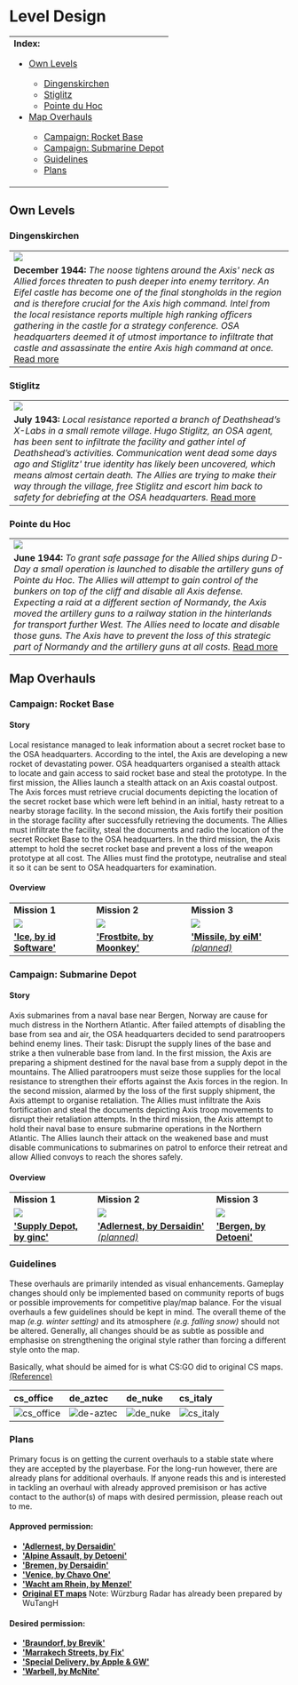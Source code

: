# Level Design

<table>
 <tr>
   <td><b>Index:</b><br>
    <ul>
     <li><a href="https://github.com/realkemon/home/blob/master/pages/level_design.md#own-levels">Own Levels</a></li>
     <ul>
      <li><a href="https://github.com/realkemon/home/blob/master/pages/level_design.md#dingenskirchen">Dingenskirchen</a></li>
      <li><a href="https://github.com/realkemon/home/blob/master/pages/level_design.md#stiglitz">Stiglitz</a></li>
      <li><a href="https://github.com/realkemon/home/blob/master/pages/level_design.md#pointe-du-hoc">Pointe du Hoc</a></li>
    </ul>
     <li><a href="https://github.com/realkemon/home/blob/master/pages/level_design.md#map-overhauls">Map Overhauls</a></li>
     <ul>
      <li><a href="https://github.com/realkemon/home/blob/master/pages/level_design.md#campaign-rocket-base">Campaign: Rocket Base</a></li>
      <li><a href="https://github.com/realkemon/home/blob/master/pages/level_design.md#campaign-submarine-depot">Campaign: Submarine Depot</a></li>
      <li><a href="https://github.com/realkemon/home/blob/master/pages/level_design.md#guidelines">Guidelines</a></li>
      <li><a href="https://github.com/realkemon/home/blob/master/pages/level_design.md#plans">Plans</a></li>
    </ul>
    </ul>
 </td>
 </tr>
</table>

## Own Levels

### Dingenskirchen
<table>
 <tr>
  <td><a href="https://github.com/realkemon/home/blob/master/pages/dingenskirchen.md#"><img src="https://github.com/realkemon/home/blob/master/levelshots/dingenskirchen.png"></a></td>
 </tr>
 <tr>
  <td><b>December 1944:</b> <i>The noose tightens around the Axis' neck as Allied forces threaten to push deeper into enemy territory. An Eifel castle has become one of the final stongholds in the region and is therefore crucial for the Axis high command. Intel from the local resistance reports multiple high ranking officers gathering in the castle for a strategy conference. OSA headquarters deemed it of utmost importance to infiltrate that castle and assassinate the entire Axis high command at once.</i> <a href="https://github.com/realkemon/home/blob/master/pages/dingenskirchen.md#">Read more</a></td>
 </tr>
</table>

### Stiglitz
<table>
 <tr>
  <td><a href="https://github.com/realkemon/home/blob/master/pages/stiglitz.md#"><img src="https://github.com/realkemon/home/blob/master/levelshots/stiglitz.png"></a></td>
 </tr>
 <tr>
  <td><b>July 1943:</b> <i>Local resistance reported a branch of Deathshead’s X-Labs in a small remote village. Hugo Stiglitz, an OSA agent, has been sent to infiltrate the facility and gather intel of Deathshead’s activities. Communication went dead some days ago and Stiglitz' true identity has likely been uncovered, which means almost certain death. The Allies are trying to make their way through the village, free Stiglitz and escort him back to safety for debriefing at the OSA headquarters.</i> <a href="https://github.com/realkemon/home/blob/master/pages/stiglitz.md#">Read more</a></td>
 </tr>
</table>

### Pointe du Hoc
<table>
 <tr>
  <td><a href="https://github.com/realkemon/home/blob/master/pages/pointe_du_hoc.md#"><img src="https://github.com/realkemon/home/blob/master/levelshots/hoc.png"></a></td>
 </tr>
 <tr>
  <td><b>June 1944:</b> <i>To grant safe passage for the Allied ships during D-Day a small operation is launched to disable the artillery guns of Pointe du Hoc. The Allies will attempt to gain control of the bunkers on top of the cliff and disable all Axis defense. Expecting a raid at a different section of Normandy, the Axis moved the artillery guns to a railway station in the hinterlands for transport further West. The Allies need to locate and disable those guns. The Axis have to prevent the loss of this strategic part of Normandy and the artillery guns at all costs.</i> <a href="https://github.com/realkemon/home/blob/master/pages/pointe_du_hoc.md#">Read more</a></td>
 </tr>
</table>

## Map Overhauls

### Campaign: Rocket Base

#### Story
Local resistance managed to leak information about a secret rocket base to the OSA headquarters. According to the intel, the Axis are developing a new rocket of devastating power. OSA headquarters organised a stealth attack to locate and gain access to said rocket base and steal the prototype.
In the first mission, the Allies launch a stealth attack on an Axis coastal outpost. The Axis forces must retrieve crucial documents depicting the location of the secret rocket base which were left behind in an initial, hasty retreat to a nearby storage facility. 
In the second mission, the Axis fortify their position in the storage facility after successfully retrieving the documents. The Allies must infiltrate the facility, steal the documents and radio the location of the secret Rocket Base to the OSA headquarters.
In the third mission, the Axis attempt to hold the secret rocket base and prevent a loss of the weapon prototype at all cost. The Allies must find the prototype, neutralise and steal it so it can be sent to OSA headquarters for examination.

#### Overview

<table>
 <tr>
  <td><b>Mission 1</b></td>
  <td><b>Mission 2</b></td>
  <td><b>Mission 3</b></td>
 </tr>
 <tr>
  <td><a href="https://github.com/realkemon/home/blob/master/pages/etl_ice.md#"><img src="https://i.imgur.com/b4cZOu2.png"></a></td>
  <td><a href="https://github.com/realkemon/home/blob/master/pages/etl_frostbite.md#"><img src="https://i.imgur.com/bt4bbqP.png"></a></td>
  <td><a href="https://et.trackbase.net/map/158/"><img src="https://github.com/realkemon/home/blob/master/levelshots/c2_missile.png"></a></td>
 </tr>
 <tr>
  <td><a href="https://github.com/realkemon/home/blob/master/pages/etl_ice.md#"><b>'Ice, by id Software'</b></a></td>
  <td><a href="https://github.com/realkemon/home/blob/master/pages/etl_frostbite.md#"><b>'Frostbite, by Moonkey'</b></a></td>
  <td><a href="https://et.trackbase.net/map/158/"><b>'Missile, by eiM'</b> <i>(planned)</i></a></td>
 </tr>
</table>

### Campaign: Submarine Depot

#### Story
Axis submarines from a naval base near Bergen, Norway are cause for much distress in the Northern Atlantic. After failed attempts of disabling the base from sea and air, the OSA headquarters decided to send paratroopers behind enemy lines. Their task: Disrupt the supply lines of the base and strike a then vulnerable base from land.
In the first mission, the Axis are preparing a shipment destined for the naval base from a supply depot in the mountains. The Allied paratroopers must seize those supplies for the local resistance to strengthen their efforts against the Axis forces in the region.
In the second mission, alarmed by the loss of the first supply shipment, the Axis attempt to organise retaliation. The Allies must infiltrate the Axis fortification and steal the documents depicting Axis troop movements to disrupt their retaliation attempts.
In the third mission, the Axis attempt to hold their naval base to ensure submarine operations in the Northern Atlantic. The Allies launch their attack on the weakened base and must disable communications to submarines on patrol to enforce their retreat and allow Allied convoys to reach the shores safely.


#### Overview
<table>
 <tr>
  <td><b>Mission 1</b></td>
  <td><b>Mission 2</b></td>
  <td><b>Mission 3</b></td>
 </tr>
 <tr>
  <td><a href="https://github.com/realkemon/home/blob/master/pages/etl_supply.md#"><img src="https://i.imgur.com/VR8Q6jp.png"></a></td>
  <td><a href="https://et.trackbase.net/map/64/"><img src="https://github.com/realkemon/home/blob/master/levelshots/etl_adlernest.png"></a></td>
  <td><a href="https://github.com/realkemon/home/blob/master/pages/etl_bergen.md#"><img src="https://i.imgur.com/EYA08uR.png"></a></td>
 </tr>
 <tr>
  <td><a href="https://github.com/realkemon/home/blob/master/pages/etl_supply.md"><b>'Supply Depot, by ginc'</b></a></td>
  <td><a href="https://et.trackbase.net/map/119/"><b>'Adlernest, by Dersaidin'</b> <i>(planned)</i></a></td>
  <td><a href="https://github.com/realkemon/home/blob/master/pages/etl_bergen.md#"><b>'Bergen, by Detoeni'</b></a></td>
 </tr>
</table>

### Guidelines

These overhauls are primarily intended as visual enhancements. Gameplay changes should only be implemented based on community reports of bugs or possible improvements for competitive play/map balance. For the visual overhauls a few guidelines should be kept in mind. The overall theme of the map _(e.g. winter setting)_ and its atmosphere _(e.g. falling snow)_ should not be altered. Generally, all changes should be as subtle as possible and emphasise on strengthening the original style rather than forcing a different style onto the map.

Basically, what should be aimed for is what CS:GO did to original CS maps. [(Reference)](https://sjackm.wordpress.com/2012/08/15/csgo-first-impressions/)

cs_office | de_aztec | de_nuke | cs_italy
:---|:---|:---|:---
![cs_office](https://sjackm.files.wordpress.com/2012/08/cs_office_cs-css-csgo.jpg) | ![de-aztec](https://sjackm.files.wordpress.com/2012/08/de_aztec_cs-css-csgo.jpg) | ![de_nuke](https://sjackm.files.wordpress.com/2012/08/de_nuke_cs-css-csgo.jpg) | ![cs_italy](https://sjackm.files.wordpress.com/2012/08/cs_italy_cs-css-csgo.jpg)

### Plans

Primary focus is on getting the current overhauls to a stable state where they are accepted by the playerbase. For the long-run however, there are already plans for additional overhauls. If anyone reads this and is interested in tackling an overhaul with already approved premisison or has active contact to the author(s) of maps with desired permission, please reach out to me.

#### Approved permission:

* <a href="https://et.trackbase.net/map/64/"><b>'Adlernest, by Dersaidin'</b></a>
* <a href="https://et.trackbase.net/map/401/"><b>'Alpine Assault, by Detoeni'</b></a>
* <a href="https://et.trackbase.net/map/38/"><b>'Bremen, by Dersaidin'</b></a>
* <a href="https://et.trackbase.net/map/11/"><b>'Venice, by Chavo One'</b></a>
* <a href="https://et.trackbase.net/map/225/"><b>'Wacht am Rhein, by Menzel'</b></a>
* <a href="https://www.splashdamage.com/news/wolfenstein-enemy-territory-map-source-files-released/"><b>Original ET maps</b></a> Note: Würzburg Radar has already been prepared by WuTangH

#### Desired permission:

* <a href="https://et.trackbase.net/map/150/"><b>'Braundorf, by Brevik'</b></a>
* <a href="https://et.trackbase.net/map/9/"><b>'Marrakech Streets, by Fix'</b></a>
* <a href="https://et.trackbase.net/map/119/"><b>'Special Delivery, by Apple & GW'</b></a>
* <a href="https://et.trackbase.net/map/16/"><b>'Warbell, by McNite'</b></a>

